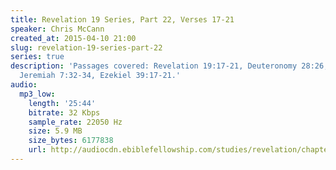 ```yaml
---
title: Revelation 19 Series, Part 22, Verses 17-21
speaker: Chris McCann
created_at: 2015-04-10 21:00
slug: revelation-19-series-part-22
series: true
description: 'Passages covered: Revelation 19:17-21, Deuteronomy 28:26, Psalm 79:1-3,
  Jeremiah 7:32-34, Ezekiel 39:17-21.'
audio:
  mp3_low:
    length: '25:44'
    bitrate: 32 Kbps
    sample_rate: 22050 Hz
    size: 5.9 MB
    size_bytes: 6177838
    url: http://audiocdn.ebiblefellowship.com/studies/revelation/chapter-19/2015.04.10_McCann_-_Revelation_19_Series_Part_22.mp3
---
```

